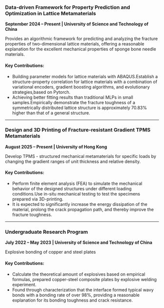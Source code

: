 ### **Data-driven Framework for Property Prediction and Optimization in Lattice Metamaterials**  
**September 2024 – Present | University of Science and Technology of China**  

Provides an algorithmic framework for predicting and analyzing the fracture properties of two-dimensional lattice
materials, offering a reasonable explanation for the excellent mechanical properties of sponge bone needle materials. 

#### Key Contributions:   
- Building parameter models for lattice materials with ABAQUS.Establish a structure-property correlation for lattice
materials with a combination of variational encoders, gradient boosting algorithms, and evolutionary
strategies,based on Pytorch.
- Achieving better fitting results than traditional MLPs in small samples.Empirically demonstrate the fracture
toughness of a symmetrically distributed lattice structure is approximately 70.83% higher than that of a general
structure.
---
### **Design and 3D Printing of Fracture-resistant Gradient TPMS Metamaterials**  
**August 2025 – Present | University of Hong Kong**  

Develop TPMS - structured mechanical metamaterials for specific loads by changing the gradient ranges of unit
thickness and relative density.

#### Key Contributions:  
- Perform finite element analysis (FEA) to simulate the mechanical behavior of the designed structures under different
loading conditions.Use in-situ mechanical testing to test the specimens prepared via 3D-printing. 
- It is expected to significantly increase the energy dissipation of the material, prolong the crack propagation path, and
thereby improve the fracture toughness.
---
### **Undergraduate Research Program**  
**July 2022 – May 2023 | University of Science and Technology of China**  

Explosive bonding of copper and steel plates

#### Key Contributions:  
- Calculate the theoretical amount of explosives based on empirical formulas, prepared copper-steel composite plates
by explosive welding experiment.
- Found through characterization that the interface formed typical wavy bonds with a bonding rate of over 98%, providing a reasonable explanation for its bonding toughness and crack resistance.